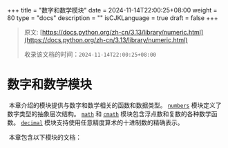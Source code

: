 +++
title = "数字和数学模块"
date = 2024-11-14T22:00:25+08:00
weight = 80
type = "docs"
description = ""
isCJKLanguage = true
draft = false
+++

> 原文: [https://docs.python.org/zh-cn/3.13/library/numeric.html](https://docs.python.org/zh-cn/3.13/library/numeric.html)
>
> 收录该文档的时间：`2024-11-14T22:00:25+08:00`

# 数字和数学模块

​	本章介绍的模块提供与数字和数学相关的函数和数据类型。 [`numbers`](https://docs.python.org/zh-cn/3.13/library/numbers.html#module-numbers) 模块定义了数字类型的抽象层次结构。 [`math`](https://docs.python.org/zh-cn/3.13/library/math.html#module-math) 和 [`cmath`](https://docs.python.org/zh-cn/3.13/library/cmath.html#module-cmath) 模块包含浮点数和复数的各种数学函数。 [`decimal`](https://docs.python.org/zh-cn/3.13/library/decimal.html#module-decimal) 模块支持使用任意精度算术的十进制数的精确表示。

​	本章包含以下模块的文档：
